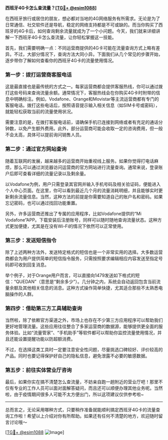 **西班牙4G卡怎么查流量？[[TG💪+ @esim1088](https://t.me/s/esim1088)]**

在西班牙旅行或居住的朋友，想必都对当地的4G网络服务有所需求。无论是为了日常通信、社交软件还是导航，稳定的网络支持都是不可或缺的。而当你购买了西班牙的4G卡后，如何查询剩余流量就成为了一个小问题。今天，我们就来详细讲解一下西班牙4G卡怎么查流量，让你轻松掌握这一技能。

首先，我们需要明确一点：不同运营商提供的4G卡可能在流量查询方式上略有差异。不过，大部分情况下，查询方法大同小异。下面我们从几个常见的步骤开始，逐步带你了解如何查看你的西班牙4G卡的流量使用情况。

### **第一步：拨打运营商客服电话**

这是最直接也是最传统的方式之一。每家运营商都会提供客服热线，你可以通过拨打这些号码来查询流量余额。通常情况下，客服热线会在你购买4G卡时附带的信息中明确标注。例如，Vodafone、Orange和Movistar等主流运营商都有专门的客服电话。拨打这些电话后，按照语音提示输入相关信息（如SIM卡号或密码），就能轻松获取当前的流量使用状况。

需要注意的是，在拨打客服电话前，请确保手机已连接到网络或者有充足的通话分钟数，以免产生额外费用。此外，部分运营商可能会收取一定的咨询费用，但一般不会太高，具体可以提前询问销售人员。

### **第二步：通过官方网站查询**

随着互联网的发展，越来越多的运营商开始重视线上服务。如果你觉得打电话麻烦，那么可以通过浏览器访问运营商的官方网站进行流量查询。通常来说，登录账户后即可查看详细的流量记录以及剩余量。

以Vodafone为例，用户只需登录其官网并输入手机号码及相关验证码，便能进入个人中心页面。在这里，你可以看到最近几个月的流量消耗明细，并且能够实时更新剩余流量信息。当然，这种方法的前提是你需要知道自己的账户名和密码。如果忘记密码，也可以通过找回功能重置。

另外，许多运营商还推出了专属的应用程序，比如Vodafone提供的“Mi Vodafone”APP。下载安装后注册账号，同样可以随时随地查询流量状态。这种方式更加便捷，尤其是在没有Wi-Fi的情况下依然可以正常使用。

### **第三步：发送短信指令**

除了上述两种方法外，发送特定格式的短信也是一个非常实用的选择。大多数运营商都会为用户提供简单的短信指令服务，只需按照要求编辑相应内容发送至指定号码即可收到回复消息。

举个例子，对于Orange用户而言，可以直接向1479发送如下格式的短信：“QUEDAN”（意思是“剩余多少”）。几分钟之内，系统会自动返回包含当前流量余额及其他相关信息的消息。这种方式操作简单快捷，尤其适合那些不太熟悉电脑操作的人群。

### **第四步：借助第三方工具辅助查询**

当然啦，除了依赖官方渠道之外，市场上也存在不少第三方应用程序可以帮助我们更好地管理流量。这些应用往往整合了多家运营商的数据源，能够提供更全面的服务体验。比如“流量管家”、“手机助手”等软件都可以帮助你监控流量使用情况，并且还能设置提醒功能以防超额消费。

不过，在选择这类工具时一定要注意安全性问题，尽量挑选口碑较好、评价较高的产品。同时也要记得保护好自己的隐私信息，避免泄露不必要的敏感数据。

### **第五步：前往实体营业厅咨询**

最后，如果你实在搞不清楚怎么查流量，不妨亲自跑一趟附近的营业厅吧！那里不仅有专业的工作人员可以面对面解答疑问，而且还可以顺便办理其他业务呢。当然啦，由于疫情期间很多人可能不太方便出门，所以这项建议仅供参考啦~

---

总而言之，无论采用哪种方式，只要稍作准备就能顺利搞定西班牙4G卡的流量查询工作啦！希望以上介绍对你有所帮助。如果还有任何不清楚的地方，欢迎随时留言讨论哦～

[[TG💪+ @esim1088](https://t.me/s/esim1088) ![Image](https://i.postimg.cc/4NQfJmqS/Snipaste-2025-05-13-00-14-12.png)]